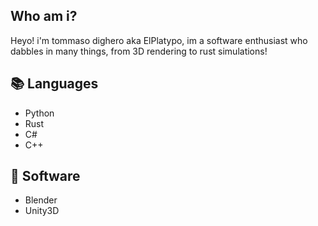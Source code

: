 ## Who am i?

Heyo! i'm tommaso dighero aka ElPlatypo, im a software enthusiast who dabbles in many things, from 3D rendering to rust simulations!

## 📚 Languages
- Python
- Rust
- C#
- C++

## 🔨 Software
- Blender
- Unity3D


<!--
**ElPlatypo/ElPlatypo** is a ✨ _special_ ✨ repository because its `README.md` (this file) appears on your GitHub profile.

Here are some ideas to get you started:

- 🔭 I’m currently working on ...
- 🌱 I’m currently learning ...
- 👯 I’m looking to collaborate on ...
- 🤔 I’m looking for help with ...
- 💬 Ask me about ...
- 📫 How to reach me: ...
- 😄 Pronouns: ...
- ⚡ Fun fact: ...
-->
